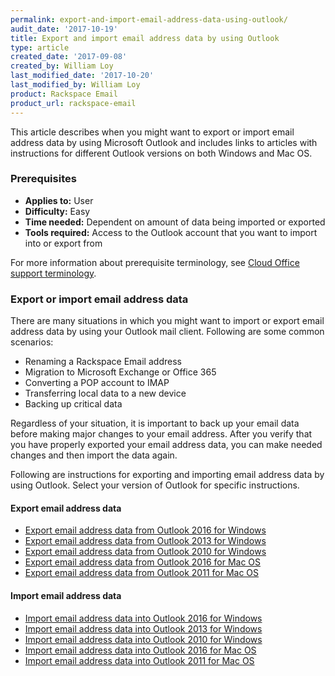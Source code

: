 ```yaml
---
permalink: export-and-import-email-address-data-using-outlook/
audit_date: '2017-10-19'
title: Export and import email address data by using Outlook
type: article
created_date: '2017-09-08'
created_by: William Loy
last_modified_date: '2017-10-20'
last_modified_by: William Loy
product: Rackspace Email
product_url: rackspace-email
---
```


This article describes when you might want to export or import email address data by using Microsoft Outlook and includes links to articles with instructions for different Outlook versions on both Windows and Mac OS.

### Prerequisites

- **Applies to:** User
- **Difficulty:** Easy
- **Time needed:** Dependent on amount of data being imported or exported
- **Tools required:**  Access to the Outlook account that you want to import into or export from

For more information about prerequisite terminology, see [Cloud Office support terminology](/how-to/cloud-office-support-terminology/).

### Export or import email address data

There are many situations in which you might want to import or export email address data by using your Outlook mail client. Following are some common scenarios:

-  Renaming a Rackspace Email address
-  Migration to Microsoft Exchange or Office 365
-  Converting a POP account to IMAP
-  Transferring local data to a new device
-  Backing up critical data

Regardless of your situation, it is important to back up your email data before making major changes to your email address. After you verify that you have properly exported your email address data, you can make needed changes and then import the data again. 

Following are instructions for exporting and importing email address data by using Outlook. Select your version of Outlook for specific instructions.


#### Export email address data

- [Export email address data from Outlook 2016 for Windows](/how-to/export-email-address-data-from-outlook-2016-for-windows)
- [Export email address data from Outlook 2013 for Windows](/how-to/export-email-address-data-from-outlook-2013-for-windows)
- [Export email address data from Outlook 2010 for Windows](/how-to/export-email-address-data-from-outlook-2010-for-windows)
- [Export email address data from Outlook 2016 for Mac OS](/how-to/export-email-address-data-from-outlook-2016-for-mac)
- [Export email address data from Outlook 2011 for Mac OS](/how-to/export-email-address-data-from-outlook-2011-for-mac)

#### Import email address data

- [Import email address data into Outlook 2016 for Windows](/how-to/import-email-address-data-into-outlook-2016-for-windows)
- [Import email address data into Outlook 2013 for Windows](/how-to/import-email-address-data-into-outlook-2013-for-windows)
- [Import email address data into Outlook 2010 for Windows](/how-to/import-email-address-data-into-outlook-2010-for-windows)
- [Import email address data into Outlook 2016 for Mac OS](/how-to/import-email-address-data-into-outlook-2016-for-mac)
- [Import email address data into Outlook 2011 for Mac OS](/how-to/import-email-address-data-into-outlook-2011-for-mac)
